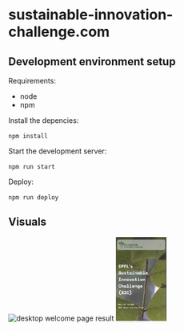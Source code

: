 # sustainable-innovation-challenge.com

## Development environment setup

Requirements: 
- node 
- npm 

Install the depencies:
```
npm install 
```

Start the development server:
```
npm run start
```

Deploy:
```
npm run deploy
```

## Visuals

<img src="./img/resultat_desktop.png" alt="desktop welcome page result" style="max-height: 350px"/>

<img src="./img/resultat_mobile.png" alt="mobile welcome page result" style="max-height: 350px; width: 20%"/>
